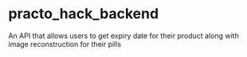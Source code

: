 # practo_hack_backend
An API that allows users to get expiry date for their product along with image reconstruction for their pills
